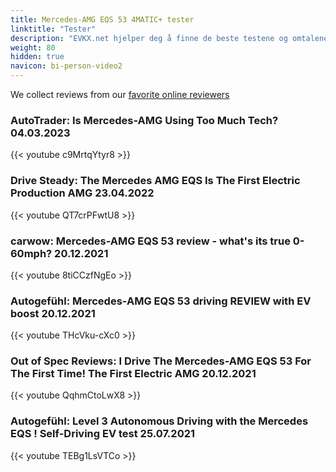 ```yaml
---
title: Mercedes-AMG EQS 53 4MATIC+ tester
linktitle: "Tester"
description: "EVKX.net hjelper deg å finne de beste testene og omtalene av denne modellen. "
weight: 80
hidden: true
navicon: bi-person-video2
---
```

We collect reviews from our [favorite online reviewers](/guides/evreviewers/)

### AutoTrader: Is Mercedes-AMG Using Too Much Tech? 04.03.2023

{{< youtube c9MrtqYtyr8 >}}

### Drive Steady: The Mercedes AMG EQS Is The First Electric Production AMG 23.04.2022

{{< youtube QT7crPFwtU8 >}}

### carwow: Mercedes-AMG EQS 53 review - what's its true 0-60mph? 20.12.2021

{{< youtube 8tiCCzfNgEo >}}

### Autogefühl: Mercedes-AMG EQS 53 driving REVIEW with EV boost 20.12.2021

{{< youtube THcVku-cXc0 >}}

### Out of Spec Reviews: I Drive The Mercedes-AMG EQS 53 For The First Time! The First Electric AMG 20.12.2021

{{< youtube QqhmCtoLwX8 >}}

### Autogefühl: Level 3 Autonomous Driving with the Mercedes EQS ! Self-Driving EV test 25.07.2021

{{< youtube TEBg1LsVTCo >}}


